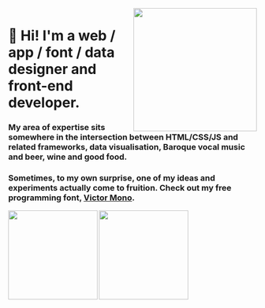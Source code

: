 <img align="right" height="250" src="https://i.imgur.com/QFU5R67.png">

# 👋 Hi! I'm a web / app / font / data designer and front-end developer.

### My area of expertise sits somewhere in the intersection between HTML/CSS/JS and related frameworks, data visualisation, Baroque vocal music and beer, wine and good food.

### Sometimes, to my own surprise, one of my ideas and experiments actually come to fruition. Check out my free programming font, [Victor Mono](https://rubjo.github.io/victor-mono/).


<img align="left" height="181" src="https://github-readme-stats.vercel.app/api/top-langs/?username=rubjo&layout=compact&theme=calm">

<img height="181" src="https://github-readme-stats.vercel.app/api?username=rubjo&count_private=true&show_icons=true&theme=calm">
